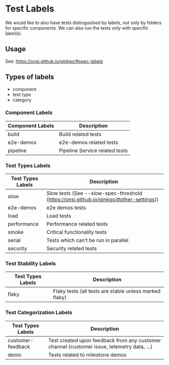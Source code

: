 # Test Labels

We would like to also have tests distinguished by labels, not only by folders for specific components. We can also run the tests only with specific label(s).

## Usage

See: https://onsi.github.io/ginkgo/#spec-labels

## Types of labels
- component
- test type
- category

### Component Labels

Component Labels | Description
--- | ---
build | Build related tests
e2e-demos | e2e-demos related tests
pipeline | Pipeline Service related tests

### Test Types Labels

Test Types Labels | Description
--- | ---
slow | Slow tests (See --slow-spec-threshold (https://onsi.github.io/ginkgo/#other-settings))
e2e-demos | e2e demos tests
load | Load tests
performance | Performance related tests
smoke | Critical functionality tests
serial | Tests which can’t be run in parallel
security | Security related tests

### Test Stability Labels

Test Types Labels | Description
--- | ---
flaky | Flaky tests (all tests are stable unless marked flaky)

### Test Categorization Labels

Test Types Labels | Description
--- | ---
customer-feedback | Test created upon feedback from any customer channel (customer issue, telemetry data, …)
demo | Tests related to milestone demos

